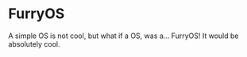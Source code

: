 # FurryOS
A simple OS is not cool, but what if a OS, was a... FurryOS! It would be absolutely cool.
